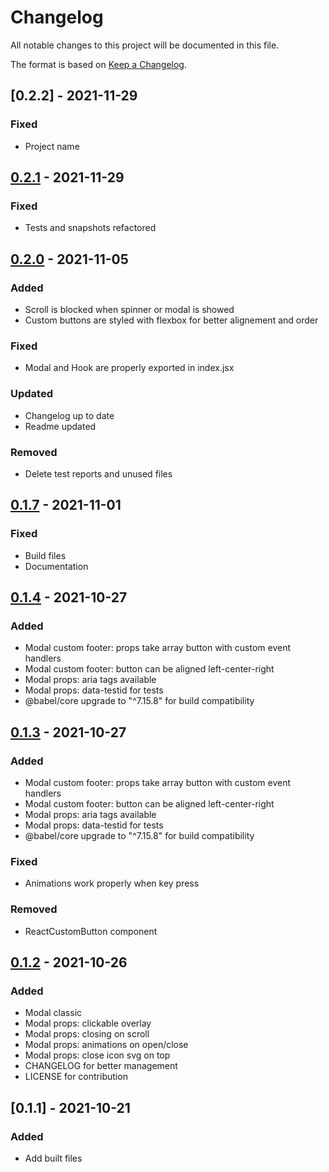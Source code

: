 # Changelog

All notable changes to this project will be documented in this file.

The format is based on [Keep a Changelog](https://keepachangelog.com/en/1.0.0/).

## [0.2.2] - 2021-11-29

### Fixed

-   Project name

## [0.2.1] - 2021-11-29

### Fixed

-   Tests and snapshots refactored


## [0.2.0] - 2021-11-05

### Added

-   Scroll is blocked when spinner or modal is showed
-   Custom buttons are styled with flexbox for better alignement and order

### Fixed

-   Modal and Hook are properly exported in index.jsx

### Updated

-   Changelog up to date
-   Readme updated

### Removed

-   Delete test reports and unused files

## [0.1.7] - 2021-11-01

### Fixed

-   Build files
-   Documentation

## [0.1.4] - 2021-10-27

### Added

-   Modal custom footer: props take array button with custom event handlers
-   Modal custom footer: button can be aligned left-center-right
-   Modal props: aria tags available
-   Modal props: data-testid for tests
-   @babel/core upgrade to "^7.15.8" for build compatibility

## [0.1.3] - 2021-10-27

### Added

-   Modal custom footer: props take array button with custom event handlers
-   Modal custom footer: button can be aligned left-center-right
-   Modal props: aria tags available
-   Modal props: data-testid for tests
-   @babel/core upgrade to "^7.15.8" for build compatibility

### Fixed

-   Animations work properly when key press

### Removed

-   ReactCustomButton component

## [0.1.2] - 2021-10-26

### Added

-   Modal classic
-   Modal props: clickable overlay
-   Modal props: closing on scroll
-   Modal props: animations on open/close
-   Modal props: close icon svg on top
-   CHANGELOG for better management
-   LICENSE for contribution

## [0.1.1] - 2021-10-21

### Added

-   Add built files

[0.2.1]: https://github.com/audreydiez/react-clean-modal
[0.2.0]: https://github.com/audreydiez/react-clean-modal/commit/8a32bea0239de59d1de8b26ad465189915915596
[0.1.7]: https://github.com/audreydiez/react-clean-modal/commit/b338af0050cbd5dd3fd41cdcb7d53fc972aeace5
[0.1.4]: https://github.com/audreydiez/react-custom-modal/pull/2
[0.1.3]: https://github.com/audreydiez/react-custom-modal/pull/1
[0.1.2]: https://github.com/audreydiez/react-custom-modal/commit/5b8e4da76e1655a393969549e12721bd7ac6840a
[0.1.0]: https://github.com/audreydiez/react-custom-modal/commit/77b4b2bd629a8df02077826cd73d16561e63119f
